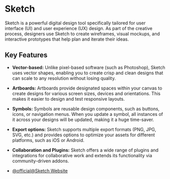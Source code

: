 # Sketch

Sketch is a powerful digital design tool specifically tailored for user interface (UI) and user experience (UX) design. As part of the creative process, designers use Sketch to create wireframes, visual mockups, and interactive prototypes that help plan and iterate their ideas.

## Key Features

- **Vector-based:** Unlike pixel-based software (such as Photoshop), Sketch uses vector shapes, enabling you to create crisp and clean designs that can scale to any resolution without losing quality.

- **Artboards:** Artboards provide designated spaces within your canvas to create designs for various screen sizes, devices and orientations. This makes it easier to design and test responsive layouts.

- **Symbols:** Symbols are reusable design components, such as buttons, icons, or navigation menus. When you update a symbol, all instances of it across your designs will be updated, making it a huge time-saver.

- **Export options:** Sketch supports multiple export formats (PNG, JPG, SVG, etc.) and provides options to optimize your assets for different platforms, such as iOS or Android.

- **Collaboration and Plugins:** Sketch offers a wide range of plugins and integrations for collaborative work and extends its functionality via community-driven addons.

- [@official@Sketch Website](https://www.sketch.com/)
